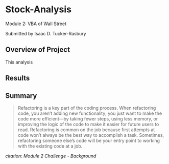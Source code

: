 # Stock-Analysis
Module 2: VBA of Wall Street

Submitted by Isaac D. Tucker-Rasbury

## Overview of Project
This analysis 

## Results


## Summary


> Refactoring is a key part of the coding process. When refactoring code, you aren’t adding new functionality; you just want to make the code more efficient—by taking fewer steps, using less memory, or improving the logic of the code to make it easier for future users to read. Refactoring is common on the job because first attempts at code won’t always be the best way to accomplish a task. Sometimes, refactoring someone else’s code will be your entry point to working with the existing code at a job.

_citation: Module 2 Challenge - Background_
